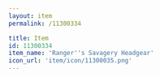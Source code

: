 ```yaml
---
layout: item
permalink: /11300334

title: Item
id: 11300334
item_name: 'Ranger''s Savagery Headgear'
icon_url: 'item/icon/11300035.png'
---
```

